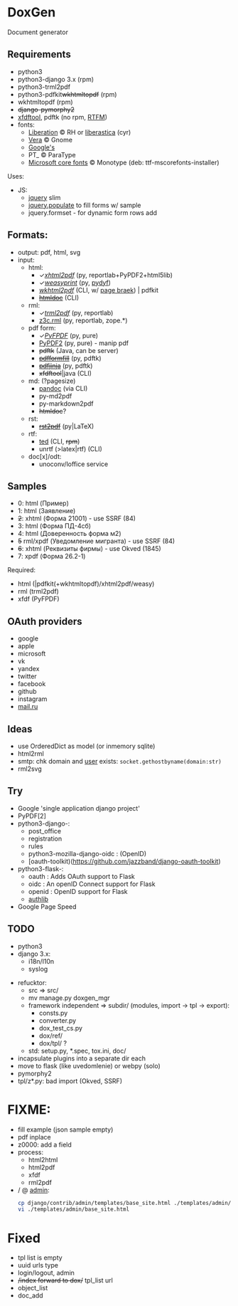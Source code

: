 # DoxGen

Document generator

## Requirements

- python3
- python3-django 3.x (rpm)
- python3-trml2pdf
- python3-pdfkit~~wkhtmltopdf~~ (rpm)
- wkhtmltopdf (rpm)
- ~~django-pymorphy2~~
- [xfdftool](http://dik123.blogspot.com/2010/06/pdf.html), pdftk (no rpm, [RTFM](http://www.myown1.com/linux/pdf_formfill.shtml))
- fonts:
  - [Liberation](https://github.com/liberationfonts/liberation-fonts) &copy; RH or [liberastica](https://code.google.com/archive/p/liberastika/) (cyr)
  - [Vera](https://download.gnome.org/sources/ttf-bitstream-vera/1.10/) &copy; Gnome
  - [Google's](https://github.com/google/fonts)
  - PT_ &copy; ParaType
  - [Microsoft core fonts](https://sourceforge.net/projects/corefonts/) &copy; Monotype (deb: ttf-mscorefonts-installer)

Uses:
- JS:
  - [jquery](https://jquery.com/download/) slim
  - [jquery.populate](https://github.com/dtuite/jquery.populate) to fill forms w/ sample
  - jquery.formset - for dynamic form rows add

## Formats:

- output: pdf, html, svg
- input:
  - html:
    - &check;[*xhtml2pdf*](https://github.com/xhtml2pdf/xhtml2pdf) (py, reportlab+PyPDF2+html5lib)
    - &check;[*weasyprint*](https://www.courtbouillon.org/weasyprint) (py, [pydyf](https://github.com/CourtBouillon/pydyf))
    - [*wkhtml2pdf*](https://github.com/wkhtmltopdf/wkhtmltopdf) (CLI, w/ [page braek](https://github.com/wkhtmltopdf/wkhtmltopdf/issues/2982)) | pdfkit
    - [~~htmldoc~~](https://github.com/michaelrsweet/htmldoc/) (CLI)
  - rml:
    - &check;[*trml2pdf*](https://github.com/tieugene/trml2pdf) (py, reportlab)
    - [z3c.rml](https://github.com/tieugene/z3c.rml) (py, reportlab, zope.*)
  - pdf form:
    - &check;[*PyFPDF*](https://github.com/reingart/pyfpdf) (py, pure)
    - [PyPDF2](https://github.com/mstamy2/PyPDF2) (py, pure) - manip pdf
    - ~~pdftk~~ (Java, can be server)
    - [~~pdfformfill~~](https://github.com/frainfreeze/pdformfill) (py, pdftk)
    - [~~pdfjinja~~](https://github.com/rammie/pdfjinja) (py, pdftk)
    - ~~xfdftool~~|java (CLI)
  - md: (?pagesize)
    - [pandoc](https://github.com/boisgera/pandoc) (via CLI)
    - py-md2pdf
    - py-markdown2pdf
    - ~~htmldoc~~?
  - rst:
     - [~~rst2pdf~~](https://github.com/ralsina/rst2pdf) (py|LaTeX)
  - rtf:
    - [ted](https://nllgg.nl/Ted/) (CLI, ~~rpm~~)
    - unrtf (>latex|rtf) (CLI)
  - doc[x]/odt:
    - unoconv/loffice service

## Samples
- 0: html (Пример)
- 1: html (Заявление)
- ~~2~~: xhtml (Форма 21001) - use SSRF (84)
- 3: html (Форма ПД-4сб)
- 4: html (Доверенность форма м2)
- ~~5~~ rml/xpdf (Уведомление мигранта) - use SSRF (84)
- ~~6~~: xhtml (Реквизиты фирмы) - use Okved (1845)
- 7: xpdf (Форма 26.2-1)

Required:
- html (|pdfkit(+wkhtmltopdf)/xhtml2pdf/weasy)
- rml (trml2pdf)
- xfdf (PyFPDF)

## OAuth providers
- google
- apple
- microsoft
- vk
- yandex
- twitter
- facebook
- github
- instagram
- [mail.ru](https://help.mail.ru/developers/oauth)

## Ideas
- use OrderedDict as model (or inmemory sqlite)
- html2rml
- smtp: chk domain and [user](https://github.com/un33k/python-emailahoy) exists:
  `socket.gethostbyname(domain:str)`
- rml2svg

## Try
- Google 'single application django project'
- PyPDF[2]
- python3-django-:
  - post_office
  - registration
  - rules
  - python3-mozilla-django-oidc : (OpenID)
  - [oauth-toolkit)(https://github.com/jazzband/django-oauth-toolkit)
- python3-flask-:
  - oauth : Adds OAuth support to Flask
  - oidc : An openID Connect support for Flask
  - openid : OpenID support for Flask
  - [authlib](https://github.com/lepture/flask-oauthlib)
- Google Page Speed

## TODO
+ python3
+ django 3.x:
  - i18n/l10n
  - syslog
- refucktor:
  - src &rArr; src/
  - mv manage.py doxgen_mgr
  - framework independent &rArr; subdir/ (modules, import &rarr; tpl &rarr; export):
    - consts.py
    - converter.py
    - dox_test_cs.py
    - dox/ref/
    - dox/tpl/ ?
  - std: setup.py, *.spec, tox.ini, doc/
- incapsulate plugins into a separate dir each
- move to flask (like uvedomlenie) or webpy (solo)
- pymorphy2
- tpl/z*.py: bad import (Okved, SSRF)

# FIXME:
- fill example (json sample empty)
- pdf inplace
- z0000: add a field
- process:
  + html2html
  - html2pdf
  - xfdf
  - rml2pdf
- / @ [admin](https://docs.djangoproject.com/en/3.1/ref/contrib/admin/#overriding-admin-templates):
  ```bash
  cp django/contrib/admin/templates/base_site.html ./templates/admin/base_site.html
  vi ./templates/admin/base_site.html
  ```

# Fixed
+ tpl list is empty
+ uuid urls type
+ login/logout, admin
+ ~~/index forward to dox/~~ tpl_list url
+ object_list
+ doc_add
